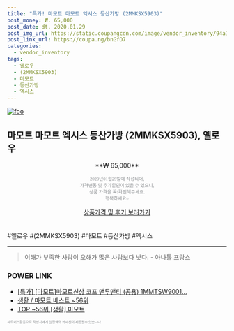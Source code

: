 ```yaml
--- 
title: "특가! 마모트 마모트 엑시스 등산가방 (2MMKSX5903)" 
post_money: ₩. 65,000 
post_date: dt. 2020.01.29 
post_img_url: https://static.coupangcdn.com/image/vendor_inventory/94a1/ed3c96efb561526b40090c86fd81d70356a0e5353bd01ae80c06bf71cc02.jpg 
post_link_url: https://coupa.ng/bnGfO7 
categories: 
  - vendor_inventory 
tags: 
  - 옐로우 
  - (2MMKSX5903) 
  - 마모트 
  - 등산가방 
  - 엑시스 
--- 
```

[![foo](https://static.coupangcdn.com/image/vendor_inventory/94a1/ed3c96efb561526b40090c86fd81d70356a0e5353bd01ae80c06bf71cc02.jpg)](https://coupa.ng/bnGfO7) 

## 마모트 마모트 엑시스 등산가방 (2MMKSX5903), 옐로우 
<p style="text-align: center;">**₩ 65,000**</p> 
<p style="text-align: center;"><span style="color: #898c8f; font-family: Georgia,Times,serif; font-size: 0.75em;">2020년01월29일에 작성되어, <br>가격변동 및 추가할인이 있을 수 있으니,<br> 상품 가격을 꼭!확인해주세요.<br>행복하세요~</span> 
</p>	 
<div markdown="0" style="text-align: center;"><a href="https://coupa.ng/bnGfO7" class="btn btn--success">상품가격 및 후기 보러가기</a></div> 
<br><br> 
  #옐로우 #(2MMKSX5903) #마모트 #등산가방 #엑시스 
<hr> 

> 이해가 부족한 사람이 오해가 많은 사람보다 낫다. - 아나톨 프랑스 


### POWER LINK

* <a href="https://blog.naver.com/sakai111/221788798376" target="_blank">[특가] [마모트]마모트신상 코프 맨투맨티 (공용) 1MMTSW9001...</a>
* <a href="https://blog.naver.com/santokki14/221788349548" target="_blank">생활 / 마모트 베스트 ~56위</a>
* <a href="https://blog.naver.com/an0733/221788349530" target="_blank"> TOP ~56위 [생활] 마모트</a>

<span style="color: #898c8f; font-family: Georgia,Times,serif; font-size: 0.55em;">파트너스활동으로 작성자에게 일정액의 커미션이 제공될수 있습니다.</span> 
